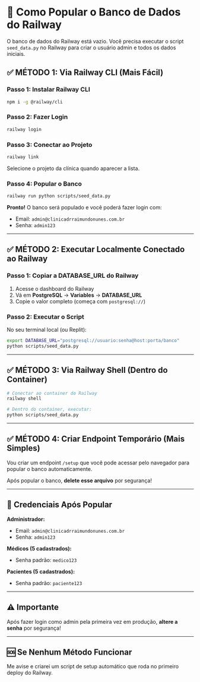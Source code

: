 # 🚀 Como Popular o Banco de Dados do Railway

O banco de dados do Railway está vazio. Você precisa executar o script `seed_data.py` no Railway para criar o usuário admin e todos os dados iniciais.

## ✅ MÉTODO 1: Via Railway CLI (Mais Fácil)

### Passo 1: Instalar Railway CLI
```bash
npm i -g @railway/cli
```

### Passo 2: Fazer Login
```bash
railway login
```

### Passo 3: Conectar ao Projeto
```bash
railway link
```
Selecione o projeto da clínica quando aparecer a lista.

### Passo 4: Popular o Banco
```bash
railway run python scripts/seed_data.py
```

**Pronto!** O banco será populado e você poderá fazer login com:
- Email: `admin@clinicadrraimundonunes.com.br`
- Senha: `admin123`

---

## ✅ MÉTODO 2: Executar Localmente Conectado ao Railway

### Passo 1: Copiar a DATABASE_URL do Railway
1. Acesse o dashboard do Railway
2. Vá em **PostgreSQL** → **Variables** → **DATABASE_URL**
3. Copie o valor completo (começa com `postgresql://`)

### Passo 2: Executar o Script
No seu terminal local (ou Replit):
```bash
export DATABASE_URL="postgresql://usuario:senha@host:porta/banco"
python scripts/seed_data.py
```

---

## ✅ MÉTODO 3: Via Railway Shell (Dentro do Container)

```bash
# Conectar ao container do Railway
railway shell

# Dentro do container, executar:
python scripts/seed_data.py
```

---

## ✅ MÉTODO 4: Criar Endpoint Temporário (Mais Simples)

Vou criar um endpoint `/setup` que você pode acessar pelo navegador para popular o banco automaticamente.

Após popular o banco, **delete esse arquivo** por segurança!

---

## 🔑 Credenciais Após Popular

**Administrador:**
- Email: `admin@clinicadrraimundonunes.com.br`
- Senha: `admin123`

**Médicos (5 cadastrados):**
- Senha padrão: `medico123`

**Pacientes (5 cadastrados):**
- Senha padrão: `paciente123`

---

## ⚠️ Importante

Após fazer login como admin pela primeira vez em produção, **altere a senha** por segurança!

---

## 🆘 Se Nenhum Método Funcionar

Me avise e criarei um script de setup automático que roda no primeiro deploy do Railway.

